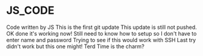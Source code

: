 # JS_CODE
Code written by JS
This is the first git update
This update is still not pushed.
OK done it's working now!
Still need to know how to setup so I don't have to enter name and password
Trying to see if this would work with SSH
Last try didn't work but this one might!
Terd Time is the charm?
